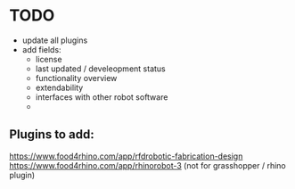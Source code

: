 
# TODO

- update all plugins 
- add fields: 
    - license 
    - last updated / develeopment status
    - functionality overview 
    - extendability
    - interfaces with other robot software
    - 

## Plugins to add:
https://www.food4rhino.com/app/rfdrobotic-fabrication-design   
https://www.food4rhino.com/app/rhinorobot-3 (not for grasshopper / rhino plugin)  